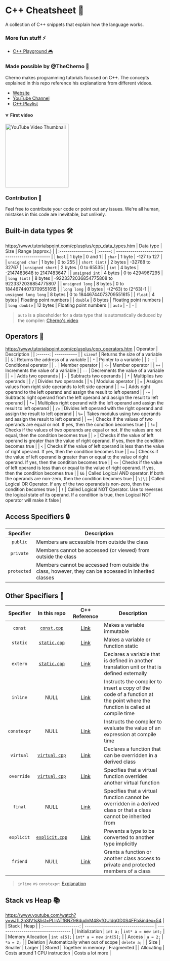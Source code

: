 # C++ Cheatsheet 📜
A collection of C++ snippets that explain how the language works.

### More fun stuff ⚡
- [C++ Playground 🎮](https://github.com/kubgus/cpp-playground)

### Made possible by @TheCherno 🚀
Cherno makes programming tutorials focused on C++. The concepts explained in this repo reference his explanations from different videos.
- [Website](https://thecherno.com/)
- [YouTube Channel](https://www.youtube.com/@TheCherno)
- [C++ Playlist](https://www.youtube.com/playlist?list=PLlrATfBNZ98dudnM48yfGUldqGD0S4FFb)

#### <img src="https://upload.wikimedia.org/wikipedia/commons/e/ef/Youtube_logo.png?20220706172052" alt="YouTube logo" height="12"> First video
<a href="https://www.youtube.com/watch?v=18c3MTX0PK0&list=PLlrATfBNZ98dudnM48yfGUldqGD0S4FFb"><img src="https://i3.ytimg.com/vi/18c3MTX0PK0/maxresdefault.jpg" alt="YouTube Video Thumbnail" width="200"></a>

### Contribution 🤝
Feel free to contribute your code or point out any issues. We're all human, mistakes in this code are inevitable, but unlikely.

## Built-in data types 🛠️
https://www.tutorialspoint.com/cplusplus/cpp_data_types.htm
| Data type          | Size     | Range (approx.)                               |
| :----------------: | :------: | --------------------------------------------- |
| `bool`               | 1 byte   | 0 and 1                                       |
| `char`               | 1 byte   | -127 to 127                                   |
| `unsigned char`      | 1 byte   | 0 to 255                                      |
| `short (int)`        | 2 bytes  | -32768 to 32767                               |
| `unsigned short`     | 2 bytes  | 0 to 65535                                    |
| `int`                | 4 bytes  | -2147483648 to 2147483647                     |
| `unsigned int`       | 4 bytes  | 0 to 4294967295                               |
| `long (int)`         | 8 bytes  | -9223372036854775808 to 9223372036854775807   |
| `unsigned long`      | 8 bytes  | 0 to 18446744073709551615                     |
| `long long`          | 8 bytes  | -(2^63) to (2^63)-1                           |
| `unsigned long long` | 8 bytes  | 0 to 18446744073709551615                     |
| `float`              | 4 bytes  | Floating point numbers                        |
| `double`             | 8 bytes  | Floating point numbers                        |
| `long double`        | 12 bytes | Floating point numbers                        |
| `auto`              | -        | -                                             |

> `auto` is a placeholder for a data type that is automatically deduced by the compiler: [Cherno's video](https://www.youtube.com/watch?v=2vOPEuiGXVo&list=PLlrATfBNZ98dudnM48yfGUldqGD0S4FFb&index=56)

## Operators 🧮
https://www.tutorialspoint.com/cplusplus/cpp_operators.htm
| Operator | Description |
| :------: | ----------- |
| `sizeof` | Returns the size of a variable |
| `&` | Returns the address of a variable |
| `*` | Pointer to a variable |
| `? :` | Conditional operator |
| `.` | Member operator |
| `->` | Member operator |
| `++` | Increments the value of a variable |
| `--` | Decrements the value of a variable |
| `+` | Adds two operands |
| `-` | Subtracts two operands |
| `*` | Multiplies two operands |
| `/` | Divides two operands |
| `%` | Modulus operator |
| `=` | Assigns values from right side operands to left side operand |
| `+=` | Adds right operand to the left operand and assign the result to left operand |
| `-=` | Subtracts right operand from the left operand and assign the result to left operand |
| `*=` | Multiplies right operand with the left operand and assign the result to left operand |
| `/=` | Divides left operand with the right operand and assign the result to left operand |
| `%=` | Takes modulus using two operands and assign the result to left operand |
| `==` | Checks if the values of two operands are equal or not. If yes, then the condition becomes true |
| `!=` | Checks if the values of two operands are equal or not. If the values are not equal, then the condition becomes true |
| `>` | Checks if the value of left operand is greater than the value of right operand. If yes, then the condition becomes true |
| `<` | Checks if the value of left operand is less than the value of right operand. If yes, then the condition becomes true |
| `>=` | Checks if the value of left operand is greater than or equal to the value of right operand. If yes, then the condition becomes true |
| `<=` | Checks if the value of left operand is less than or equal to the value of right operand. If yes, then the condition becomes true |
| `&&` | Called Logical AND operator. If both the operands are non-zero, then the condition becomes true |
| `\|\|` | Called Logical OR Operator. If any of the two operands is non-zero, then the condition becomes true |
| `!` | Called Logical NOT Operator. Use to reverses the logical state of its operand. If a condition is true, then Logical NOT operator will make it false |

## Access Specifiers 🔒
| Specifier | Description |
| :-------: | ----------- |
| `public` | Members are accessible from outside the class |
| `private` | Members cannot be accessed (or viewed) from outside the class |
| `protected` | Members cannot be accessed from outside the class, however, they can be accessed in inherited classes |

## Other Specifiers 📌
| Specifier | In this repo | C++ Reference | Description |
| :-------: | :-----: | :-----------------: | ----------- |
| `const` | [`const.cpp`](https://github.com/kubgus/cpp-cheatsheet/blob/main/const.cpp) | [Link](https://en.cppreference.com/w/cpp/language/cv) | Makes a variable immutable |
| `static` | [`static.cpp`](https://github.com/kubgus/cpp-cheatsheet/blob/main/static.cpp) | [Link](https://en.cppreference.com/w/cpp/keyword/static) | Makes a variable or function static |
| `extern` | [`static.cpp`](https://github.com/kubgus/cpp-cheatsheet/blob/main/static.cpp) | [Link](https://en.cppreference.com/w/cpp/keyword/extern) | Declares a variable that is defined in another translation unit or that is defined externally |
| `inline` | NULL | [Link](https://en.cppreference.com/w/cpp/language/inline) | Instructs the compiler to insert a copy of the code of a function at the point where the function is called at compile time |
| `constexpr` | NULL | [Link](https://en.cppreference.com/w/cpp/language/constexpr) | Instructs the compiler to evaluate the value of an expression at compile time |
| `virtual` | [`virtual.cpp`](https://github.com/kubgus/cpp-cheatsheet/blob/main/virtual.cpp) | [Link](https://en.cppreference.com/w/cpp/language/virtual) | Declares a function that can be overridden in a derived class |
| `override` | [`virtual.cpp`](https://github.com/kubgus/cpp-cheatsheet/blob/main/virtual.cpp) | [Link](https://en.cppreference.com/w/cpp/language/override) | Specifies that a virtual function overrides another virtual function |
| `final` | NULL | [Link](https://en.cppreference.com/w/cpp/language/final) | Specifies that a virtual function cannot be overridden in a derived class or that a class cannot be inherited from |
| `explicit` | [`explicit.cpp`](https://github.com/kubgus/cpp-cheatsheet/blob/main/explicit.cpp) | [Link](https://en.cppreference.com/w/cpp/language/explicit) | Prevents a type to be converted to another type implicitly |
| `friend` | NULL | [Link](https://en.cppreference.com/w/cpp/language/friend) | Grants a function or another class access to private and protected members of a class |

> `inline` vs `constexpr`: [Explanation](https://stackoverflow.com/questions/7113872/inline-vs-constexpr)

## Stack vs Heap 📚
https://www.youtube.com/watch?v=wJ1L2nSIV1s&list=PLlrATfBNZ98dudnM48yfGUldqGD0S4FFb&index=54
|                      | Stack                              | Heap                                |
| :------------------: | ---------------------------------- | ----------------------------------- |
| Initialization       | `int a;`                           | `int* a = new int;`                 |
| Memory Allocation    | `int a[5];`                        | `int* a = new int[5];`              |
| Access               | `a = 2;`                           | `*a = 2;`                           |
| Deletion             | Automatically when out of scope    | `delete a;`                         |
| Size                 | Smaller                            | Larger                              |
| Stored               | Together in memory                 | Fragmented                          |
| Allocating           | Costs around 1 CPU instruction     | Costs a lot more                    |
